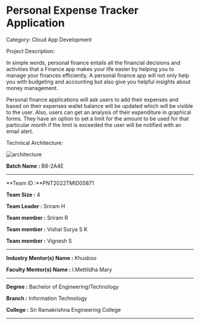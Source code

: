 # Personal Expense Tracker Application

Category: Cloud App Development

Project Description:

In simple words, personal finance entails all the financial decisions and activities that a Finance app makes your life easier by helping you to manage your finances efficiently. A personal finance app will not only help you with budgeting and accounting but also give you helpful insights about money management.

Personal finance applications will ask users to add their expenses and based on their expenses wallet balance will be updated which will be visible to the user. Also, users can get an analysis of their expenditure in graphical forms. They have an option to set a limit for the amount to be used for that particular month if the limit is exceeded the user will be notified with an email alert.

Technical Architecture:

![architecture](https://user-images.githubusercontent.com/97951280/188361430-a377d0ce-1fbe-429a-9d4d-0309a9c2b977.png)

**Batch Name :** B8-2A4E

---

**Team ID :**PNT2022TMID05871

**Team Size :** 4

**Team Leader :** Sriram H

**Team member :** Sriram R

**Team member :** Vishal Surya S K

**Team member :** Vignesh S

---
**Industry Mentor(s) Name :** Khusboo

**Faculty Mentor(s) Name :** I.Mettildha Mary



---

**Degree	:**	
Bachelor of Engineering/Technology

**Branch	:**	
Information Technology

**College	:**	
Sri Ramakrishna Engineering College

---